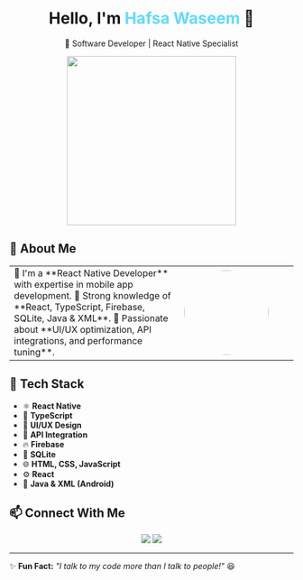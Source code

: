 <h1 align="center">Hello, I'm <span style="color:#61dafb">Hafsa Waseem</span> 👋</h1>
<p align="center">🚀 Software Developer | React Native Specialist</p>

<div align="center">
  <img src="https://raw.githubusercontent.com/Hafsa-Waseem/HafsaWaseem/main/Lux-NUfRMexXUNXom4NuA-removebg-preview.png" width="300px" />
</div>

## 🧐 About Me  
<table>
  <tr>
    <td width="60%">
      🔹 I'm a **React Native Developer** with expertise in mobile app development.  
      🔹 Strong knowledge of **React, TypeScript, Firebase, SQLite, Java & XML**.  
      🔹 Passionate about **UI/UX optimization, API integrations, and performance tuning**.  
    </td>
    <td width="40%">
      <img src="https://raw.githubusercontent.com/Hafsa-Waseem/HafsaWaseem/main/UJDtpl8tScW7tR8zR7dagw.png" width="150px" style="border-radius:50%;" />
    </td>
  </tr>
</table>

## 🚀 Tech Stack
- ⚛ **React Native**
- 💙 **TypeScript**
- 🎨 **UI/UX Design**
- 🔗 **API Integration**
- 🔥 **Firebase**
- 💾 **SQLite**
- 🌐 **HTML, CSS, JavaScript**
- ⚙ **React**
- 📱 **Java & XML (Android)**

## 📫 Connect With Me
<p align="center">
  <a href="https://www.linkedin.com/in/hafsa-waseem4"><img src="https://img.shields.io/badge/LinkedIn-blue?style=for-the-badge&logo=linkedin" /></a>
  <a href="https://github.com/Hafsa-Waseem"><img src="https://img.shields.io/badge/GitHub-black?style=for-the-badge&logo=github" /></a>
</p>

---

✨ **Fun Fact:** *"I talk to my code more than I talk to people!"* 😆  
